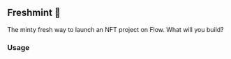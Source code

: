 ## Freshmint 🍃

The minty fresh way to launch an NFT project on Flow. What will you build?

### Usage
